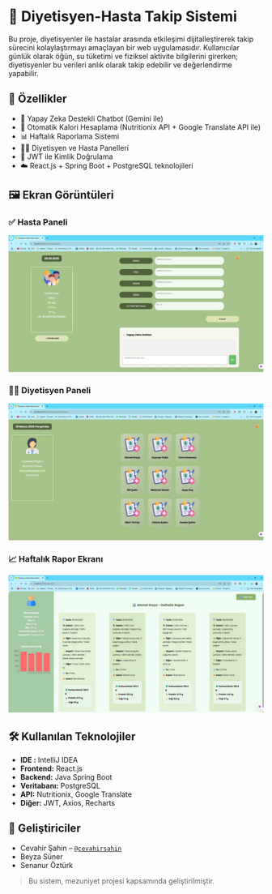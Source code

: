 # 🥗 Diyetisyen-Hasta Takip Sistemi

Bu proje, diyetisyenler ile hastalar arasında etkileşimi dijitalleştirerek takip sürecini kolaylaştırmayı amaçlayan bir web uygulamasıdır. Kullanıcılar günlük olarak öğün, su tüketimi ve fiziksel aktivite bilgilerini girerken; diyetisyenler bu verileri anlık olarak takip edebilir ve değerlendirme yapabilir.

## 🚀 Özellikler

- 🧠 Yapay Zeka Destekli Chatbot (Gemini ile)
- 🔢 Otomatik Kalori Hesaplama (Nutritionix API + Google Translate API ile)
- 📊 Haftalık Raporlama Sistemi
- 👨‍⚕️ Diyetisyen ve Hasta Panelleri
- 🔐 JWT ile Kimlik Doğrulama
- ☁️ React.js + Spring Boot + PostgreSQL teknolojileri

## 🖼️ Ekran Görüntüleri

### ✅ Hasta Paneli
![Hasta Paneli](assets/hasta-paneli.jpg)

### 👩‍⚕️ Diyetisyen Paneli
![Diyetisyen Paneli](assets/diyetisyen-paneli.jpg)

### 📈 Haftalık Rapor Ekranı
![Rapor Ekranı](assets/haftalik-rapor.jpg)

## 🛠️ Kullanılan Teknolojiler
- **IDE :** IntelliJ IDEA
- **Frontend:** React.js
- **Backend:** Java Spring Boot
- **Veritabanı:** PostgreSQL
- **API:** Nutritionix, Google Translate
- **Diğer:** JWT, Axios, Recharts

## 📧 Geliştiriciler

- Cevahir Şahin – [`@cevahirsahin`](https://github.com/cevahirsahin)
- Beyza Süner
- Senanur Öztürk

> Bu sistem, mezuniyet projesi kapsamında geliştirilmiştir.
